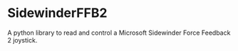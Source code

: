 # SidewinderFFB2
A python library to read and control a Microsoft Sidewinder Force Feedback 2 joystick.
